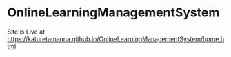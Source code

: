 # OnlineLearningManagementSystem

Site is Live at
https://katuretamanna.github.io/OnlineLearningManagementSystem/home.html
